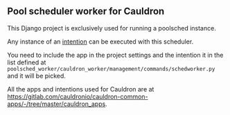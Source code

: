 ## Pool scheduler worker for Cauldron

This Django project is exclusively used for running a poolsched instance.

Any instance of an [intention](https://gitlab.com/cauldronio/cauldron-pool-scheduler/) can be executed with this scheduler. 

You need to include the app in the project settings and the intention it in the list defined at `poolsched_worker/cauldron_worker/management/commands/schedworker.py` and it will be picked.

All the apps and intentions used for Cauldron are at https://gitlab.com/cauldronio/cauldron-common-apps/-/tree/master/cauldron_apps.

